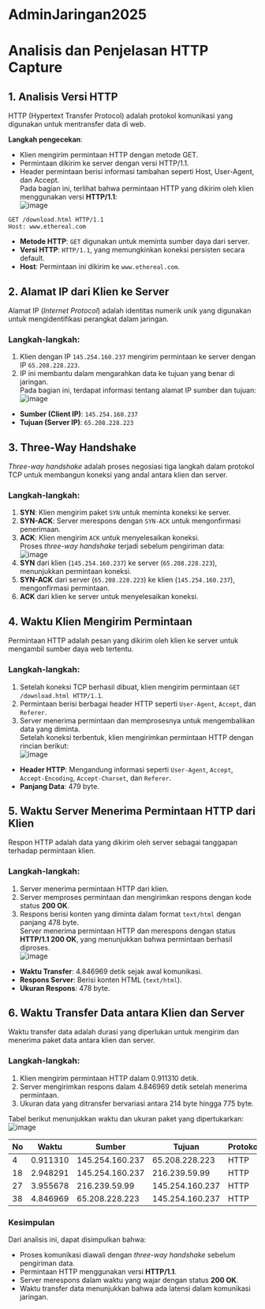 # AdminJaringan2025
# Analisis dan Penjelasan HTTP Capture

## 1. Analisis Versi HTTP
HTTP (Hypertext Transfer Protocol) adalah protokol komunikasi yang digunakan untuk mentransfer data di web.

**Langkah pengecekan**:
- Klien mengirim permintaan HTTP dengan metode GET.
- Permintaan dikirim ke server dengan versi HTTP/1.1.
- Header permintaan berisi informasi tambahan seperti Host, User-Agent, dan Accept.<br>
Pada bagian ini, terlihat bahwa permintaan HTTP yang dikirim oleh klien menggunakan versi **HTTP/1.1**:<br>
![image](https://github.com/user-attachments/assets/044ed21b-7d72-4f6a-82e1-997752c53fd5)
```
GET /download.html HTTP/1.1
Host: www.ethereal.com
```
- **Metode HTTP**: `GET` digunakan untuk meminta sumber daya dari server.
- **Versi HTTP**: `HTTP/1.1`, yang memungkinkan koneksi persisten secara default.
- **Host**: Permintaan ini dikirim ke `www.ethereal.com`.


## 2. Alamat IP dari Klien ke Server
Alamat IP (*Internet Protocol*) adalah identitas numerik unik yang digunakan untuk mengidentifikasi perangkat dalam jaringan.

### Langkah-langkah:
1. Klien dengan IP `145.254.160.237` mengirim permintaan ke server dengan IP `65.208.228.223`.
2. IP ini membantu dalam mengarahkan data ke tujuan yang benar di jaringan.<br>
Pada bagian ini, terdapat informasi tentang alamat IP sumber dan tujuan:<br>
![image](https://github.com/user-attachments/assets/a8d48443-4b3d-4e6a-9719-6a83ef691914)
- **Sumber (Client IP)**: `145.254.160.237`
- **Tujuan (Server IP)**: `65.208.228.223`

## 3. Three-Way Handshake
*Three-way handshake* adalah proses negosiasi tiga langkah dalam protokol TCP untuk membangun koneksi yang andal antara klien dan server.

### Langkah-langkah:
1. **SYN**: Klien mengirim paket `SYN` untuk meminta koneksi ke server.
2. **SYN-ACK**: Server merespons dengan `SYN-ACK` untuk mengonfirmasi penerimaan.
3. **ACK**: Klien mengirim `ACK` untuk menyelesaikan koneksi.<br>
Proses *three-way handshake* terjadi sebelum pengiriman data:<br>
![image](https://github.com/user-attachments/assets/815cc70d-2df7-4fa0-ba38-d835e75ed692)
1. **SYN** dari klien (`145.254.160.237`) ke server (`65.208.228.223`), menunjukkan permintaan koneksi.
2. **SYN-ACK** dari server (`65.208.228.223`) ke klien (`145.254.160.237`), mengonfirmasi permintaan.
3. **ACK** dari klien ke server untuk menyelesaikan koneksi.

## 4. Waktu Klien Mengirim Permintaan
Permintaan HTTP adalah pesan yang dikirim oleh klien ke server untuk mengambil sumber daya web tertentu.

### Langkah-langkah:
1. Setelah koneksi TCP berhasil dibuat, klien mengirim permintaan `GET /download.html HTTP/1.1`.
2. Permintaan berisi berbagai header HTTP seperti `User-Agent`, `Accept`, dan `Referer`.
3. Server menerima permintaan dan memprosesnya untuk mengembalikan data yang diminta.<br>
Setelah koneksi terbentuk, klien mengirimkan permintaan HTTP dengan rincian berikut:<br>
![image](https://github.com/user-attachments/assets/d0736592-6924-429b-9520-c94b56f3e226)
- **Header HTTP**: Mengandung informasi seperti `User-Agent`, `Accept`, `Accept-Encoding`, `Accept-Charset`, dan `Referer`.
- **Panjang Data**: 479 byte.

## 5. Waktu Server Menerima Permintaan HTTP dari Klien
Respon HTTP adalah data yang dikirim oleh server sebagai tanggapan terhadap permintaan klien.

### Langkah-langkah:
1. Server menerima permintaan HTTP dari klien.
2. Server memproses permintaan dan mengirimkan respons dengan kode status **200 OK**.
3. Respons berisi konten yang diminta dalam format `text/html` dengan panjang 478 byte.<br>
Server menerima permintaan HTTP dan merespons dengan status **HTTP/1.1 200 OK**, yang menunjukkan bahwa permintaan berhasil diproses.<br>
![image](https://github.com/user-attachments/assets/dca4f50b-f513-42e3-9ca5-651a9d916a14)
- **Waktu Transfer**: 4.846969 detik sejak awal komunikasi.
- **Respons Server**: Berisi konten HTML (`text/html`).
- **Ukuran Respons**: 478 byte.

## 6. Waktu Transfer Data antara Klien dan Server
Waktu transfer data adalah durasi yang diperlukan untuk mengirim dan menerima paket data antara klien dan server.

### Langkah-langkah:
1. Klien mengirim permintaan HTTP dalam 0.911310 detik.
2. Server mengirimkan respons dalam 4.846969 detik setelah menerima permintaan.
3. Ukuran data yang ditransfer bervariasi antara 214 byte hingga 775 byte.<br>

Tabel berikut menunjukkan waktu dan ukuran paket yang dipertukarkan:<br>
![image](https://github.com/user-attachments/assets/6b06987d-460e-40dc-91f3-6cdcdbd700b4)

| No | Waktu | Sumber | Tujuan | Protokol | Ukuran |
|----|------------|----------------|----------------|---------|--------|
| 4  | 0.911310  | 145.254.160.237 | 65.208.228.223 | HTTP | 533 B |
| 18 | 2.948291  | 145.254.160.237 | 216.239.59.99  | HTTP | 775 B |
| 27 | 3.955678  | 216.239.59.99   | 145.254.160.237 | HTTP | 214 B |
| 38 | 4.846969  | 65.208.228.223  | 145.254.160.237 | HTTP | 478 B |

### Kesimpulan
Dari analisis ini, dapat disimpulkan bahwa:
- Proses komunikasi diawali dengan *three-way handshake* sebelum pengiriman data.
- Permintaan HTTP menggunakan versi **HTTP/1.1**.
- Server merespons dalam waktu yang wajar dengan status **200 OK**.
- Waktu transfer data menunjukkan bahwa ada latensi dalam komunikasi jaringan.

